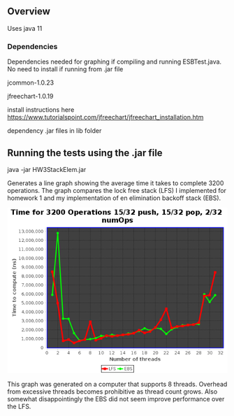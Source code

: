 ## Overview

Uses java 11

### Dependencies 

Dependencies needed for graphing if compiling and running ESBTest.java. 
No need to install if running from .jar file

jcommon-1.0.23

jfreechart-1.0.19

install instructions here https://www.tutorialspoint.com/jfreechart/jfreechart_installation.htm

dependency .jar files in lib folder 



## Running the tests using the .jar file

java -jar HW3StackElem.jar

Generates a line graph showing the average time it takes to complete 3200 operations. The graph compares the lock free stack (LFS) I implemented for homework 1 and my implementation of en elimination backoff stack (EBS).

![graph1](XYLineChart.png) 

This graph was generated on a computer that supports 8 threads. Overhead from excessive threads becomes prohibitive as thread count grows. Also somewhat disappointingly the EBS did not seem improve performance over the LFS.     